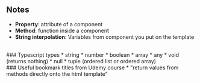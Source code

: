 ## Notes

* <b>Property</b>: attribute of a component
* <b>Method</b>: function inside a component
* <b>String interpolation</b>: Variables from component you put on the template
<br>
### Typescript types
* string
* number
* boolean
* array
* any
* void (returns nothing)
* null
* tuple (ordered list or ordered array)
<br>
### Useful bookmark titles from Udemy course
* "return values from methods directly onto the html template"